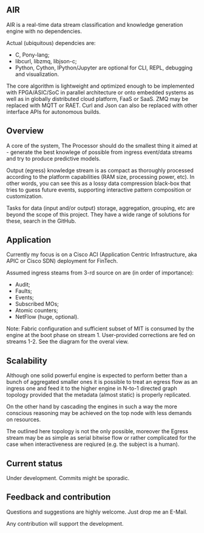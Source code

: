 AIR
---

AIR is a real-time data stream classification and knowledge generation engine with no dependencies.

Actual (ubiquitous) dependcies are:
- C, Pony-lang;
- libcurl, libzmq, libjson-c;
- Python, Cython, IPython/Jupyter are optional for CLI, REPL, debugging and visualization.

The core algorithm is lightweight and optimized enough to be implemented with FPGA/ASIC/SoC in parallel architecture or onto embedded systems as well as in globally distributed cloud platform, FaaS or SaaS.
ZMQ may be replaced with MQTT or RAET. Curl and Json can also be replaced with other interface APIs for autonomous builds.

Overview
--------

A core of the system, The Processor should do the smallest thing it aimed at - generate the best knowlege of possible from ingress event/data streams and try to produce predictive models.

Output (egress) knowledge stream is as compact as thoroughly processed according to the platform capabilities (RAM size, processing power, etc). In other words, you can see this as a lossy data compression black-box that tries to guess future events, supporting interactive pattern composition or customization.

Tasks for data (input and/or output) storage, aggregation, grouping, etc are beyond the scope of this project. They have a wide range of solutions for these, search in the GitHub.

Application
-----------

Currently my focus is on a Cisco ACI (Application Centric Infrastructure, aka APIC or Cisco SDN) deployment for FinTech.

Assumed ingress steams from 3-rd source on are (in order of importance):
- Audit;
- Faults;
- Events;
- Subscribed MOs;
- Atomic counters;
- NetFlow (huge, optional).

Note:
  Fabric configuration and sufficient subset of MIT is consumed by the engine at the boot phase on stream 1. User-provided corrections are fed on streams 1-2. See the diagram for the overal view.

Scalability
-----------

Although one solid powerful engine is expected to perform better than a bunch of aggregated smaller ones it is possible to treat an egress flow as an ingress one and feed it to the higher engine in N-to-1 directed graph topology provided that the metadata (almost static) is properly replicated.

On the other hand by cascading the engines in such a way the more conscious reasoning may be achieved on the top node with less demands on resources.

The outlined here topology is not the only possible, moreover the Egress stream may be as simple as serial bitwise flow or rather complicated for the case when interactiveness are reqiured (e.g. the subject is a human).

Current status
--------------

Under development.
Commits might be sporadic.

Feedback and contribution
-------------------------

Questions and suggestions are highly welcome. Just drop me an E-Mail.

Any contribution will support the development.
